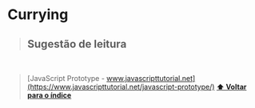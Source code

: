 # Currying

> ## Sugestão de leitura

<br/>

> [JavaScript Prototype - www.javascripttutorial.net](https://www.javascripttutorial.net/javascript-prototype/)
> **[⬆ Voltar para o índice](./README.md#javascript---advanced-concepts)**
